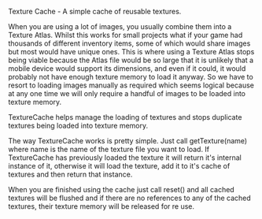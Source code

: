 Texture Cache - A simple cache of reusable textures.

When you are using a lot of images, you usually combine them into a Texture Atlas. Whilst this works for small projects what if your game had thousands of different inventory items, some of which would share images but most would have unique ones. This is where using a Texture Atlas stops being viable because the Atlas file would be so large that it is unlikely that a mobile device would support its dimensions, and even if it could, it would probably not have enough texture memory to load it anyway. So we have to resort to loading images manually as required which seems logical because at any one time we will only require a handful of images to be loaded into texture memory.

TextureCache helps manage the loading of textures and stops duplicate textures being loaded into texture memory.

The way TextureCache works is pretty simple. Just call getTexture(name) where name is the name of the texture file you want to load. If TextureCache has previously loaded the texture it will return it's internal instance of it, otherwise it will load the texture, add it to it's cache of textures and then return that instance.

When you are finished using the cache just call reset() and all cached textures will be flushed and if there are no references to any of the cached textures, their texture memory will be released for re use.
